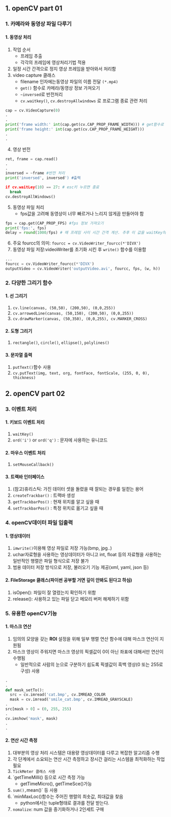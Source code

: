 ## 1. openCV part 01
### 1. 카메라와 동영상 파일 다루기
#### 1. 동영상 처리
  1. 작업 순서
      - 프레임 추출  
      - 각각의 프레임에 영상처리기법 적용  
  2. 일정 시간 간격으로 정지 영상 프레임을 받아와서 처리함
  3. video capture 클래스
      - filename 인자에는동영상 파일의 이름 전달 `(*.mp4)`
      - `get()` 함수로 카메라/동영상 정보 가져오기
      - `~inversed`로 반전처리
      - `cv.waitkey()`, `cv.destroyAllwindows` 로 프로그램 종료 관련 처리
```py
cap = cv.VideoCapture(0)
.
.
print('frame width:' int(cap.get(cv.CAP_PROP_FRAME_WIDTH))) # get함수로 영상 정보 가져오기
print('frame height:' int(cap.get(cv.CAP_PROP_FRAME_HEIGHT)))
.
.
```

  4. 영상 반전
```py
ret, frame = cap.read()
.
.
inversed = ~frame #반전 처리
print('inversed', inversed') #출력

if cv.waitLey(10) == 27: # esc키 누르면 종료
  break
cv.destroyAllWindows()
```

  5. 동영상 파일 처리
      - fps값을 고려해 동영상이 너무 빠르거나 느리지 않게끔 만들어야 함
```py
fps = cap.get(CAP_PROP_FPS) #fps 정보 가져오기
print('fps:', fps) 
delay = round(1000/fps) # 매 프레임 사이 시간 간격 계산. 추후 이 값을 waitKey의 인자로 사용하면 아주 굿
``` 

  6. 주요 fourcc의 의미: `fourcc = cv.VideoWriter_fourcc(*'DIVX')`
  7. 동영상 파일 저장:videoWriter를 초기화 시킨 후 `write()` 함수를 이용함
```py
...
fourcc = cv.VideoWriter_fourcc(*'DIVX')
outputVideo = cv.VideoWriter('outputVideo.avi', fourcc, fps, (w, h))
```

### 2. 다양한 그리기 함수
#### 1. 선 그리기
  1. `cv.line(canvas, (50,50), (200,50), (0,0,255))`
  2. `cv.arrowedLine(canvas, (50,150), (200,50), (0,0,255))`
  3. `cv.drawMarker(canvas, (50,350), (0,0,255), cv.MARKER_CROSS)`
#### 2. 도형 그리기
  1. `rectangle()`, `circle()`, `ellipse()`, `polylines()`
#### 3. 문자열 출력
  1. `putText()`함수 사용
  2. `cv.putText(img, text, org, fontFace, fontScale, (255, 0, 0), thickness)`

## 2. openCV part 02
### 3. 이벤트 처리
#### 1. 키보드 이벤트 처리
  1. `waitKey()`
  2. `ord('i')` or `ord('q')` : 문자에 사용하는 유니코드
#### 2. 마우스 이벤트 처리 
  1. `setMouseCallback()`
#### 3. 트랙바 인터페이스
  1. (참고)휴리스틱: 가진 데이터 셋을 돌렸을 때 잘되는 경우를 일컫는 용어
  2. `createTrackbar()` : 트랙바 생성
  3. `getTrackbarPos()` : 현재 위치를 알고 싶을 때
  4. `setTrackbarPos()` : 특정 위치로 옮기고 싶을 때

### 4. openCV데이터 파일 입출력

#### 1. 영상데이터
  1. `imwrite()`이용해 영상 파일로 저장 가능(bmp, jpg..)
  2. uchar자료형을 사용하는 영상데이터가 아니고 int, float 등의 자료형을 사용하는 일반적인 행렬은 파일 형식으로 저장 불가
  3. 범용 데이터 저장 방식으로 저장, 불러오기 기능 제공(xml, yaml, json 등)

#### 2. FileStorage 클래스(파이썬 공부할 거면 깊이 안봐도 된다고 하심) 
  1. isOpen(): 파일이 잘 열렸는지 확인하기 위함
  2. release(): 사용하고 있는 파일 닫고 메모리 버퍼 해제하기 위함


### 5. 유용한 openCV기능
#### 1. 마스크 연산
  1. 임의의 모양을 갖는 **ROI** 설정을 위해 일부 행렬 연산 함수에 대해 마스크 연산이 지원됨
  2. 마스크 영상이 주워지면 마스크 영상의 픽셀값이 0이 아닌 좌표에 대해서만 연산이 수행됨
      - 일반적으로 사람의 눈으로 구분하기 쉽도록 픽셀값이 흑백 영상(0 또는 255로 구성) 사용
```py
.
.
def mask_setTo():
  src = cv.imread('cat.bmp', cv.IMREAD_COLOR
  mask = cv.imread('smile_cat.bmp', cv.IMREAD_GRAYSCALE)
.  
src[mask > 0] = (0, 255, 255)
.
cv.imshow('mask', mask)
.
.
```

#### 2. 연산 시간 측정
  1. 대부분의 영상 처리 시스템은 대용량 영상데이터를 다루고 복잡한 알고리즘 수행
  2. 각 단계에서 소요되는 연산 시간 측정하고 장시간 걸리는 시스템을 최적화하는 작업 필요
  3. `TickMeter 클래스 사용`
  4. `getTimeMilli() 등으로 시간 측정 가능
      - getTimeMicro(), getTimeSce()가능
  5. `sum(),`mean()` 등 사용
  6. `minMaxLoc()함수는 주어진 행렬의 최솟값, 최대값을 찾음
     - python에서는 tuple형태로 결과를 전달 받는다.
  7. `nomalize`: num 값을 중기화하거나 2인세트 구매 




